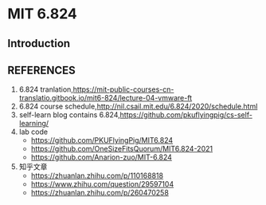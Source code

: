 # MIT 6.824

## Introduction

## REFERENCES

1. 6.824 tranlation,<https://mit-public-courses-cn-translatio.gitbook.io/mit6-824/lecture-04-vmware-ft>
2. 6.824 course schedule,<http://nil.csail.mit.edu/6.824/2020/schedule.html>
3. self-learn blog contains 6.824,<https://github.com/pkuflyingpig/cs-self-learning/>
4. lab code
   - <https://github.com/PKUFlyingPig/MIT6.824>
   - <https://github.com/OneSizeFitsQuorum/MIT6.824-2021>
   - <https://github.com/Anarion-zuo/MIT-6.824>
5. 知乎文章
   - <https://zhuanlan.zhihu.com/p/110168818>
   - <https://www.zhihu.com/question/29597104>
   - <https://zhuanlan.zhihu.com/p/260470258>
